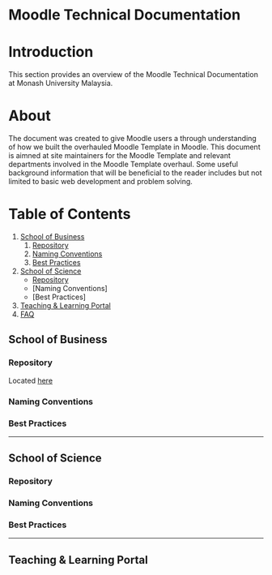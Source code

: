 # Moodle Technical Documentation

# Introduction
This section provides an overview of the Moodle Technical Documentation at Monash University Malaysia.

# About
The document was created to give Moodle users a through understanding of how we built the overhauled Moodle Template in Moodle. This document is aimned at site maintainers for the Moodle Template and relevant departments involved in the Moodle Template overhaul. Some useful background information that will be beneficial to the reader includes but not limited to basic web development and problem solving. 

# Table of Contents
1. [School of Business](#sob)
    1. [Repository](#sob-repo) 
    2. [Naming Conventions](#sob-nc)
    3. [Best Practices](#sob-bp)
2. [School of Science](#sos)
    - [Repository](#sos-repo)  
    - [Naming Conventions]
    - [Best Practices] 
3. [Teaching & Learning Portal](#t&l)
4. [FAQ](#FAQ)

## School of Business <a name="sob"></a>

### Repository <a name="sob-repo"></a>
Located [here](https://github.com/MUM-MIH/moodle-template)

### Naming Conventions 

### Best Practices

---

## School of Science <a name="#sos"></a>

### Repository

### Naming Conventions

### Best Practices

---

## Teaching & Learning Portal <a name="t&l"></a>

